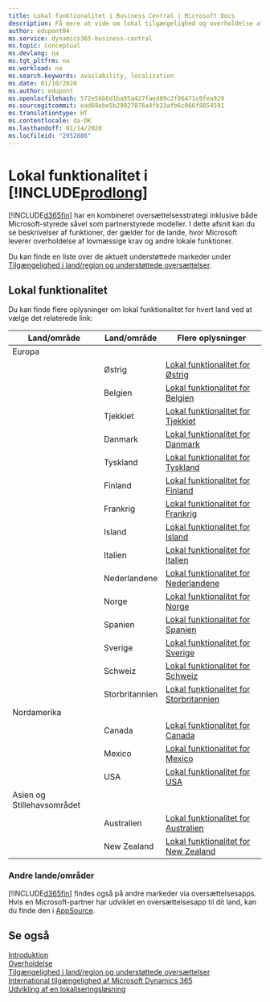 ```yaml
---
title: Lokal funktionalitet i Business Central | Microsoft Docs
description: Få mere at vide om lokal tilgængelighed og overholdelse af lovmæssige krav for Dynamics 365 Business Central.
author: edupont04
ms.service: dynamics365-business-central
ms.topic: conceptual
ms.devlang: na
ms.tgt_pltfrm: na
ms.workload: na
ms.search.keywords: availability, localization
ms.date: 01/10/2020
ms.author: edupont
ms.openlocfilehash: 572e56b6d1ba95a427faed89c2f86471c0fea929
ms.sourcegitcommit: ead69ebe5b29927876a4fb23afb6c066f8854591
ms.translationtype: HT
ms.contentlocale: da-DK
ms.lasthandoff: 01/14/2020
ms.locfileid: "2952886"
---
```

# <a name="local-functionality-in-prodlong"></a>Lokal funktionalitet i [!INCLUDE[prodlong](includes/prodlong.md)]

[!INCLUDE[d365fin](includes/d365fin_md.md)] har en kombineret oversættelsesstrategi inklusive både Microsoft-styrede såvel som partnerstyrede modeller. I dette afsnit kan du se beskrivelser af funktioner, der gælder for de lande, hvor Microsoft leverer overholdelse af lovmæssige krav og andre lokale funktioner.  

Du kan finde en liste over de aktuelt understøttede markeder under [Tilgængelighed i land/region og understøttede oversættelser](/dynamics365/business-central/dev-itpro/compliance/apptest-countries-and-translations?toc=/dynamics365/business-central/toc.json).  

## <a name="local-functionality"></a>Lokal funktionalitet

Du kan finde flere oplysninger om lokal funktionalitet for hvert land ved at vælge det relaterede link:

| Land/område | Land/område | Flere oplysninger |
| --- | --- |--- |
| Europa |  | |
|        | Østrig | [Lokal funktionalitet for Østrig](localfunctionality/austria/austria-local-functionality.md) |
|        | Belgien | [Lokal funktionalitet for Belgien](localfunctionality/belgium/belgium-local-functionality.md) |
|        | Tjekkiet | [Lokal funktionalitet for Tjekkiet](localfunctionality/czech/czech-local-functionality.md) |
|        | Danmark | [Lokal funktionalitet for Danmark](localfunctionality/denmark/denmark-local-functionality.md) |
|        | Tyskland | [Lokal funktionalitet for Tyskland](localfunctionality/germany/germany-local-functionality.md) |
|        | Finland | [Lokal funktionalitet for Finland](localfunctionality/finland/finland-local-functionality.md) |
|        | Frankrig | [Lokal funktionalitet for Frankrig](localfunctionality/france/france-local-functionality.md) |
|        | Island | [Lokal funktionalitet for Island](localfunctionality/iceland/iceland-local-functionality.md) |
|        | Italien | [Lokal funktionalitet for Italien](localfunctionality/italy/italy-local-functionality.md) |
|        | Nederlandene | [Lokal funktionalitet for Nederlandene](localfunctionality/netherlands/netherlands-local-functionality.md) |
|        | Norge | [Lokal funktionalitet for Norge](localfunctionality/norway/norway-local-functionality.md) |
|        | Spanien | [Lokal funktionalitet for Spanien](localfunctionality/spain/spain-local-functionality.md) |
|        | Sverige | [Lokal funktionalitet for Sverige](localfunctionality/sweden/sweden-local-functionality.md) |
|        | Schweiz | [Lokal funktionalitet for Schweiz](localfunctionality/switzerland/switzerland-local-functionality.md) |
|        | Storbritannien | [Lokal funktionalitet for Storbritannien](localfunctionality/unitedkingdom/united-kingdom-local-functionality.md) |
| Nordamerika |       |  |
|        | Canada|[Lokal funktionalitet for Canada](localfunctionality/canada/canada-local-functionality.md) |
|        | Mexico | [Lokal funktionalitet for Mexico](localfunctionality/mexico/mexico-local-functionality.md) |
|        | USA|[Lokal funktionalitet for USA](localfunctionality/unitedstates/united-states-local-functionality.md) |
| Asien og Stillehavsområdet |       |  |
|        | Australien | [Lokal funktionalitet for Australien](localfunctionality/australia/australia-local-functionality.md) |
|        | New Zealand | [Lokal funktionalitet for New Zealand](localfunctionality/newzealand/new-zealand-local-functionality.md) |

### <a name="other-countries"></a>Andre lande/områder
[!INCLUDE[d365fin](includes/d365fin_md.md)] findes også på andre markeder via oversættelsesapps. Hvis en Microsoft-partner har udviklet en oversættelsesapp til dit land, kan du finde den i [AppSource](https://appsource.microsoft.com/product/dynamics-365-business-central/).

## <a name="see-also"></a>Se også
[Introduktion](product-get-started.md)  
[Overholdelse](compliance/compliance-overview.md)  
[Tilgængelighed i land/region og understøttede oversættelser](/dynamics365/business-central/dev-itpro/compliance/apptest-countries-and-translations?toc=/dynamics365/business-central/toc.json)  
[International tilgængelighed af Microsoft Dynamics 365](/dynamics365/get-started/availability)  
[Udvikling af en lokaliseringsløsning](/dynamics365/business-central/dev-itpro/developer/readiness/readiness-develop-localization)  

